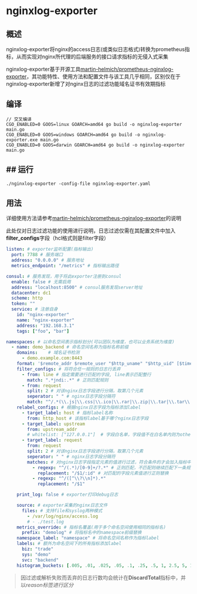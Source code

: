 # nginxlog-exporter

## 概述

nginxlog-exporter将nginx的access日志(或类似日志格式)转换为prometheus指标，从而实现对nginx所代理的后端服务的接口请求指标的无侵入式采集

nginxlog-exporter基于开源工具[martin-helmich/prometheus-nginxlog-exporter](https://github.com/martin-helmich/prometheus-nginxlog-exporter)，其功能特性、使用方法和配置文件与该工具几乎相同，区别仅在于nginxlog-exporter新增了对nginx日志的过滤功能域名证书有效期指标

## 编译

```shell
// 交叉编译
CGO_ENABLED=0 GOOS=linux GOARCH=amd64 go build -o nginxlog-exporter main.go
CGO_ENABLED=0 GOOS=windows GOARCH=amd64 go build -o nginxlog-exporter.exe main.go
CGO_ENABLED=0 GOOS=darwin GOARCH=amd64 go build -o nginxlog-exporter main.go
```

## ## 运行

```shell
./nginxlog-exporter -config-file nginxlog-exporter.yaml
```

## 用法

详细使用方法请参考[martin-helmich/prometheus-nginxlog-exporter](https://github.com/martin-helmich/prometheus-nginxlog-exporter)的说明

此处仅对日志过滤功能的使用进行说明，日志过滤仅需在其配置文件中加入**filter_configs**字段（hcl格式则是filter字段）

```yaml
listen: # exporter监听配置(指标输出)
  port: 7788 # 服务端口
  address: "0.0.0.0" # 服务地址
  metrics_endpoint: "/metrics" # 指标输出路径

consul: # 服务发现，用于将此exporter注册到consul
  enable: false # 无需启用
  address: "localhost:8500" # consul服务发现server地址
  datacenter: dc1
  scheme: http
  token: ""
  service: # 注册自身
    id: "nginx-exporter"
    name: "nginx-exporter"
    address: "192.168.3.1"
    tags: ["foo", "bar"]

namespaces: # 以命名空间表示指标划分(可以团队为维度，也可以业务系统为维度)
  - name: demo_backend # 命名空间名称为指标名称前缀
    domains:    # 域名证书检测
      - demo.example.com:8443
    format: '$remote_addr $remote_user "$http_uname" "$http_uid" [$time_iso8601] $status "$request" $http_host $request_time "$upstream_response_time" $body_bytes_sent "$upstream_addr" "$upstream_status" "$http_referer" "$http_user_agent" "$http_x_forwarded_for"' # nginx access日志格式(与nginx配置文件中保持一致)
    filter_configs: # 将符合任一规则的日志行丢弃
      - from: line # 指定需要进行匹配的字段, line表示匹配整行
        match: ".*jndi:.*" # 正则匹配规则
      - from: request
        split: 2 # 对该nginx日志字段进行分隔，取第几个元素
        seperator: " " # nginx日志字段分隔符
        match: "^/.*(\\.js|\\.css|\\.ico|\\.rar|\\.zip|\\.tar|\\.tar\\.gz|\\.tgz|\\.gzip)" # 正则匹配规则
    relabel_configs: # 根据nginx日志字段为指标添加label
      - target_label: host # 指标label名称
        from: http_host # 该指标label基于哪个nginx日志字段
      - target_label: upstream
        from: upstream_addr
        # whitelist: ["127.0.0.1"]  # 字段白名单，字段值不在白名单内则为other
      - target_label: request
        from: request
        split: 2 # 对该nginx日志字段进行分隔，取第几个元素
        seperator: " " # nginx日志字段分隔符
        matches: # 对nginx日志字段指定元素的值进行过滤，符合条件的才会加入指标中
          - regexp: "^/(.*)/[0-9]+/?.*" # 正则匹配，不匹配则继续匹配下一条规则
            replacement: "/$1/:id" # 对匹配的字段元素值进行正则替换
          - regexp: "^/([^\\?\\n]*).*"
            replacement: "/$1"

    print_log: false # exporter打印debug日志

    source: # exporter采集的nginx日志文件
      files: # 支持file和syslog两种模式
        - /var/log/nginx/access.log
        # - ./test.log
    metrics_override: # 指标名覆盖(用于多个命名空间使用相同的指标名)
      prefix: "demolog" # 将指标名中的namespace前缀替换
    namespace_label: "namespace" # 将命名空间名称作为指标label
    labels: # 额外为命名空间下的所有指标添加label
      biz: "trade"
      sys: "demo"
      svc: "backend"
    histogram_buckets: [.005, .01, .025, .05, .1, .25, .5, 1, 2.5, 5, 10, 20] # histogram类型指标的bucket区间设计

```

> 因过滤或解析失败而丢弃的日志行数均会统计在**DiscardTotal**指标中，并以*reason标签进行区分*

